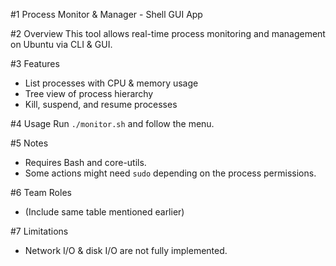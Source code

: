 #1 Process Monitor & Manager - Shell GUI App

#2 Overview
   This tool allows real-time process monitoring and management on Ubuntu via CLI & GUI.

#3 Features
   - List processes with CPU & memory usage
   - Tree view of process hierarchy
   - Kill, suspend, and resume processes

#4 Usage
   Run `./monitor.sh` and follow the menu.

#5 Notes
   - Requires Bash and core-utils.
   - Some actions might need `sudo` depending on the process permissions.
 
#6 Team Roles
   - (Include same table mentioned earlier)

#7 Limitations
   - Network I/O & disk I/O are not fully implemented.
